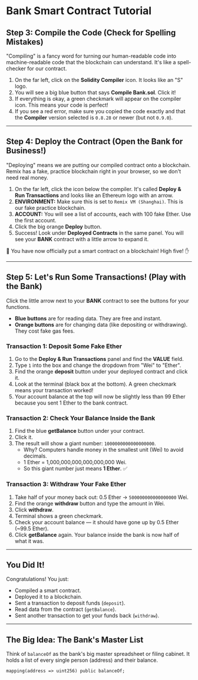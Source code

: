 # Bank Smart Contract Tutorial

## Step 3: Compile the Code (Check for Spelling Mistakes)
"Compiling" is a fancy word for turning our human-readable code into machine-readable code that the blockchain can understand. It's like a spell-checker for our contract.

1. On the far left, click on the **Solidity Compiler** icon. It looks like an "S" logo.
2. You will see a big blue button that says **Compile Bank.sol**. Click it!
3. If everything is okay, a green checkmark will appear on the compiler icon. This means your code is perfect!
4. If you see a red error, make sure you copied the code exactly and that the **Compiler** version selected is `0.8.28` or newer (but not `0.9.0`).

---

## Step 4: Deploy the Contract (Open the Bank for Business!)
"Deploying" means we are putting our compiled contract onto a blockchain. Remix has a fake, practice blockchain right in your browser, so we don't need real money.

1. On the far left, click the icon below the compiler. It's called **Deploy & Run Transactions** and looks like an Ethereum logo with an arrow.
2. **ENVIRONMENT:** Make sure this is set to `Remix VM (Shanghai)`. This is our fake practice blockchain.
3. **ACCOUNT:** You will see a list of accounts, each with 100 fake Ether. Use the first account.
4. Click the big orange **Deploy** button.
5. Success! Look under **Deployed Contracts** in the same panel. You will see your **BANK** contract with a little arrow to expand it.

🎉 You have now officially put a smart contract on a blockchain! High five! ✋

---

## Step 5: Let's Run Some Transactions! (Play with the Bank)
Click the little arrow next to your **BANK** contract to see the buttons for your functions.

- **Blue buttons** are for reading data. They are free and instant.  
- **Orange buttons** are for changing data (like depositing or withdrawing). They cost fake gas fees.

### Transaction 1: Deposit Some Fake Ether
1. Go to the **Deploy & Run Transactions** panel and find the **VALUE** field.
2. Type `1` into the box and change the dropdown from "Wei" to "Ether".
3. Find the orange **deposit** button under your deployed contract and click it.
4. Look at the terminal (black box at the bottom). A green checkmark means your transaction worked!
5. Your account balance at the top will now be slightly less than 99 Ether because you sent 1 Ether to the bank contract.

### Transaction 2: Check Your Balance Inside the Bank
1. Find the blue **getBalance** button under your contract.
2. Click it.
3. The result will show a giant number: `1000000000000000000`.  
   - Why? Computers handle money in the smallest unit (Wei) to avoid decimals.  
   - 1 Ether = 1,000,000,000,000,000,000 Wei.  
   - So this giant number just means **1 Ether**. ✅

### Transaction 3: Withdraw Your Fake Ether
1. Take half of your money back out: 0.5 Ether → `500000000000000000` Wei.
2. Find the orange **withdraw** button and type the amount in Wei.
3. Click **withdraw**.
4. Terminal shows a green checkmark.
5. Check your account balance — it should have gone up by 0.5 Ether (~99.5 Ether).
6. Click **getBalance** again. Your balance inside the bank is now half of what it was.

---

## You Did It!
Congratulations! You just:

- Compiled a smart contract.  
- Deployed it to a blockchain.  
- Sent a transaction to deposit funds (`deposit`).  
- Read data from the contract (`getBalance`).  
- Sent another transaction to get your funds back (`withdraw`).

---

## The Big Idea: The Bank's Master List
Think of `balanceOf` as the bank's big master spreadsheet or filing cabinet. It holds a list of every single person (address) and their balance.

```solidity
mapping(address => uint256) public balanceOf;
